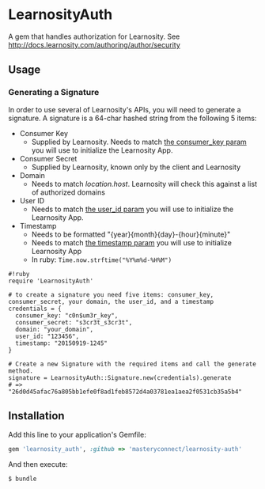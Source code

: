# LearnosityAuth

A gem that handles authorization for Learnosity. See http://docs.learnosity.com/authoring/author/security

## Usage

### Generating a Signature

In order to use several of Learnosity's APIs, you will need to generate a signature. A signature is a 64-char hashed string from the following 5 items:

* Consumer Key
     * Supplied by Learnosity. Needs to match [the consumer_key param](http://docs.learnosity.com/assessment/questions/initialisation#consumer_key) you will use to initialize the Learnosity App.
* Consumer Secret
     * Supplied by Learnosity, known only by the client and Learnosity
* Domain
     * Needs to match *location.host*. Learnosity will check this against a list of authorized domains
* User ID
     * Needs to match [the user_id param](http://docs.learnosity.com/assessment/questions/initialisation#user_id) you will use to initialize the Learnosity App.
* Timestamp
     * Needs to be formatted "{year}{month}{day}-{hour}{minute}"
     * Needs to match [the timestamp param](http://docs.learnosity.com/assessment/questions/initialisation#timestamp) you will use to initialize Learnosity App
     * In ruby: `Time.now.strftime("%Y%m%d-%H%M")`  


```
#!ruby
require 'LearnosityAuth'

# to create a signature you need five items: consumer_key, consumer_secret, your domain, the user_id, and a timestamp
credentials = {
  consumer_key: "c0n$um3r_key",
  consumer_secret: "s3cr3t_s3cr3t",
  domain: "your_domain",
  user_id: "123456",
  timestamp: "20150919-1245"
}

# Create a new Signature with the required items and call the generate method. 
signature = LearnosityAuth::Signature.new(credentials).generate
# => "26d0d45afac76a805bb1efe0f8ad1feb8572d4a03781ea1aea2f0531cb35a5b4"

```


## Installation

Add this line to your application's Gemfile:

```ruby
gem 'learnosity_auth', :github => 'masteryconnect/learnosity-auth'
```

And then execute:

    $ bundle
